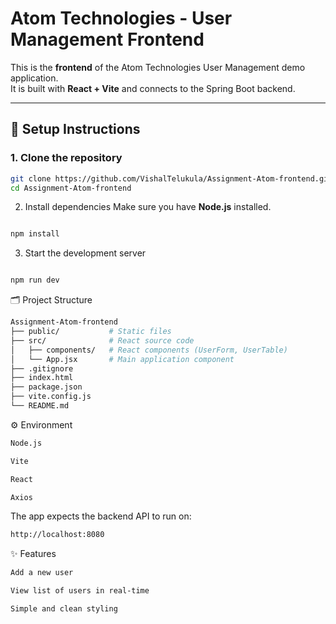 # Atom Technologies - User Management Frontend

This is the **frontend** of the Atom Technologies User Management demo application.  
It is built with **React + Vite** and connects to the Spring Boot backend.

---

## 🚀 Setup Instructions

### 1. Clone the repository
```bash
git clone https://github.com/VishalTelukula/Assignment-Atom-frontend.git
cd Assignment-Atom-frontend
```
2. Install dependencies
Make sure you have **Node.js** installed.

```bash

npm install
```
3. Start the development server
```bash

npm run dev
```
🗂️ Project Structure
```bash
Assignment-Atom-frontend
├── public/           # Static files
├── src/              # React source code
│   ├── components/   # React components (UserForm, UserTable)
│   └── App.jsx       # Main application component
├── .gitignore
├── index.html
├── package.json
├── vite.config.js
└── README.md
```
⚙️ Environment
```bash
Node.js

Vite

React

Axios
```
The app expects the backend API to run on:
```bash
http://localhost:8080
```
✨ Features
```bash
Add a new user

View list of users in real-time

Simple and clean styling
```

